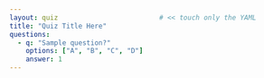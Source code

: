 ```yaml
---
layout: quiz                         # << touch only the YAML
title: "Quiz Title Here"
questions:
  - q: "Sample question?"
    options: ["A", "B", "C", "D"]
    answer: 1
---
```



